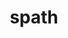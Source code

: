 ---
title: "spath"
layout: cache
categories: [package, develop-2024-08-04]
meta: {"versions": ["0.2.0", "0.3.0"], "compilers": ["gcc@=11.1.0", "gcc@=11.4.0", "gcc@=7.5.0", "gcc@=9.4.0", "oneapi@=2024.2.0"], "oss": ["ubuntu18.04", "ubuntu20.04", "ubuntu22.04"], "platforms": ["linux"], "targets": ["neoverse_v1", "neoverse_v2", "ppc64le", "x86_64_v3"], "stacks": ["data-vis-sdk", "e4s-neoverse-v2", "e4s-neoverse_v1", "e4s-oneapi", "e4s-power", "radiuss", "root"], "num_specs": 13, "num_specs_by_stack": {"radiuss": 1, "root": 13, "e4s-power": 2, "data-vis-sdk": 2, "e4s-neoverse_v1": 2, "e4s-neoverse-v2": 2, "e4s-oneapi": 2}}
spec_details: [{"hash": "iusfejoajpo2aa4kj6fhmyjigpubwte3", "compiler": "gcc@=7.5.0", "versions": ["0.2.0"], "os": "ubuntu18.04", "platform": "linux", "target": "x86_64_v3", "variants": ["build_system=cmake", "build_type=Release", "generator=make", "~ipo", "+mpi", "+shared"], "stacks": ["radiuss", "root"], "size": "-", "tarball": "https://binaries.spack.io/develop-2024-08-04/build_cache/linux-ubuntu18.04-x86_64_v3/gcc-7.5.0/spath-0.2.0/linux-ubuntu18.04-x86_64_v3-gcc-7.5.0-spath-0.2.0-iusfejoajpo2aa4kj6fhmyjigpubwte3.spack"}, {"hash": "azqnwfi7c3uyb6qi75zbvzf2zc5pw2tw", "compiler": "gcc@=9.4.0", "versions": ["0.2.0"], "os": "ubuntu20.04", "platform": "linux", "target": "ppc64le", "variants": ["build_system=cmake", "build_type=Release", "generator=make", "~ipo", "+mpi", "+shared"], "stacks": ["e4s-power", "root"], "size": "-", "tarball": "https://binaries.spack.io/develop-2024-08-04/build_cache/linux-ubuntu20.04-ppc64le/gcc-9.4.0/spath-0.2.0/linux-ubuntu20.04-ppc64le-gcc-9.4.0-spath-0.2.0-azqnwfi7c3uyb6qi75zbvzf2zc5pw2tw.spack"}, {"hash": "qb5fk7jsbg3r2ilsfhz5vsn4mqck44un", "compiler": "gcc@=9.4.0", "versions": ["0.3.0"], "os": "ubuntu20.04", "platform": "linux", "target": "ppc64le", "variants": ["build_system=cmake", "build_type=Release", "generator=make", "~ipo", "~mpi", "+shared"], "stacks": ["e4s-power", "root"], "size": "-", "tarball": "https://binaries.spack.io/develop-2024-08-04/build_cache/linux-ubuntu20.04-ppc64le/gcc-9.4.0/spath-0.3.0/linux-ubuntu20.04-ppc64le-gcc-9.4.0-spath-0.3.0-qb5fk7jsbg3r2ilsfhz5vsn4mqck44un.spack"}, {"hash": "fs2uwqxqeazbcvzdhvwb2edxw24i7kw3", "compiler": "gcc@=11.1.0", "versions": ["0.3.0"], "os": "ubuntu20.04", "platform": "linux", "target": "x86_64_v3", "variants": ["build_system=cmake", "build_type=Release", "generator=make", "~ipo", "~mpi", "+shared"], "stacks": ["root", "data-vis-sdk"], "size": "-", "tarball": "https://binaries.spack.io/develop-2024-08-04/build_cache/linux-ubuntu20.04-x86_64_v3/gcc-11.1.0/spath-0.3.0/linux-ubuntu20.04-x86_64_v3-gcc-11.1.0-spath-0.3.0-fs2uwqxqeazbcvzdhvwb2edxw24i7kw3.spack"}, {"hash": "hh2ahb4yul4payfamcz6g2yanvql5isz", "compiler": "gcc@=11.1.0", "versions": ["0.3.0"], "os": "ubuntu20.04", "platform": "linux", "target": "x86_64_v3", "variants": ["build_system=cmake", "build_type=Release", "generator=make", "~ipo", "~mpi", "+shared"], "stacks": ["root", "data-vis-sdk"], "size": "-", "tarball": "https://binaries.spack.io/develop-2024-08-04/build_cache/linux-ubuntu20.04-x86_64_v3/gcc-11.1.0/spath-0.3.0/linux-ubuntu20.04-x86_64_v3-gcc-11.1.0-spath-0.3.0-hh2ahb4yul4payfamcz6g2yanvql5isz.spack"}, {"hash": "sgaenxwdbbnm2ajgrgwqfbvfbdzycqx7", "compiler": "gcc@=11.4.0", "versions": ["0.3.0"], "os": "ubuntu22.04", "platform": "linux", "target": "neoverse_v1", "variants": ["build_system=cmake", "build_type=Release", "generator=make", "~ipo", "~mpi", "+shared"], "stacks": ["e4s-neoverse_v1", "root"], "size": "-", "tarball": "https://binaries.spack.io/develop-2024-08-04/build_cache/linux-ubuntu22.04-neoverse_v1/gcc-11.4.0/spath-0.3.0/linux-ubuntu22.04-neoverse_v1-gcc-11.4.0-spath-0.3.0-sgaenxwdbbnm2ajgrgwqfbvfbdzycqx7.spack"}, {"hash": "2icgtj27za4hiftbeo5sol7vfkelmdqu", "compiler": "gcc@=11.4.0", "versions": ["0.2.0"], "os": "ubuntu22.04", "platform": "linux", "target": "neoverse_v1", "variants": ["build_system=cmake", "build_type=Release", "generator=make", "~ipo", "+mpi", "+shared"], "stacks": ["e4s-neoverse_v1", "root"], "size": "-", "tarball": "https://binaries.spack.io/develop-2024-08-04/build_cache/linux-ubuntu22.04-neoverse_v1/gcc-11.4.0/spath-0.2.0/linux-ubuntu22.04-neoverse_v1-gcc-11.4.0-spath-0.2.0-2icgtj27za4hiftbeo5sol7vfkelmdqu.spack"}, {"hash": "bpci2luvs4my6wvdokqyuzbhnqaegzg2", "compiler": "gcc@=11.4.0", "versions": ["0.3.0"], "os": "ubuntu22.04", "platform": "linux", "target": "neoverse_v2", "variants": ["build_system=cmake", "build_type=Release", "generator=make", "~ipo", "~mpi", "+shared"], "stacks": ["root", "e4s-neoverse-v2"], "size": "-", "tarball": "https://binaries.spack.io/develop-2024-08-04/build_cache/linux-ubuntu22.04-neoverse_v2/gcc-11.4.0/spath-0.3.0/linux-ubuntu22.04-neoverse_v2-gcc-11.4.0-spath-0.3.0-bpci2luvs4my6wvdokqyuzbhnqaegzg2.spack"}, {"hash": "3axmomh2ydy6bjz5ypmfrlvd2i25dkne", "compiler": "gcc@=11.4.0", "versions": ["0.2.0"], "os": "ubuntu22.04", "platform": "linux", "target": "neoverse_v2", "variants": ["build_system=cmake", "build_type=Release", "generator=make", "~ipo", "+mpi", "+shared"], "stacks": ["root", "e4s-neoverse-v2"], "size": "-", "tarball": "https://binaries.spack.io/develop-2024-08-04/build_cache/linux-ubuntu22.04-neoverse_v2/gcc-11.4.0/spath-0.2.0/linux-ubuntu22.04-neoverse_v2-gcc-11.4.0-spath-0.2.0-3axmomh2ydy6bjz5ypmfrlvd2i25dkne.spack"}, {"hash": "26hqe4jbptlr323inhsrt3cgazohikuw", "compiler": "gcc@=11.4.0", "versions": ["0.3.0"], "os": "ubuntu22.04", "platform": "linux", "target": "x86_64_v3", "variants": ["build_system=cmake", "build_type=Release", "generator=make", "~ipo", "~mpi", "+shared"], "stacks": ["root"], "size": "-", "tarball": "https://binaries.spack.io/develop-2024-08-04/build_cache/linux-ubuntu22.04-x86_64_v3/gcc-11.4.0/spath-0.3.0/linux-ubuntu22.04-x86_64_v3-gcc-11.4.0-spath-0.3.0-26hqe4jbptlr323inhsrt3cgazohikuw.spack"}, {"hash": "k3cxj7ga3fxduvy7zkq7z5t4kbuamafx", "compiler": "gcc@=11.4.0", "versions": ["0.2.0"], "os": "ubuntu22.04", "platform": "linux", "target": "x86_64_v3", "variants": ["build_system=cmake", "build_type=Release", "generator=make", "~ipo", "+mpi", "+shared"], "stacks": ["root"], "size": "-", "tarball": "https://binaries.spack.io/develop-2024-08-04/build_cache/linux-ubuntu22.04-x86_64_v3/gcc-11.4.0/spath-0.2.0/linux-ubuntu22.04-x86_64_v3-gcc-11.4.0-spath-0.2.0-k3cxj7ga3fxduvy7zkq7z5t4kbuamafx.spack"}, {"hash": "xjwymu4qtyqq5c7myc3pildakxm5vyq7", "compiler": "oneapi@=2024.2.0", "versions": ["0.3.0"], "os": "ubuntu22.04", "platform": "linux", "target": "x86_64_v3", "variants": ["build_system=cmake", "build_type=Release", "generator=make", "~ipo", "~mpi", "+shared"], "stacks": ["e4s-oneapi", "root"], "size": "-", "tarball": "https://binaries.spack.io/develop-2024-08-04/build_cache/linux-ubuntu22.04-x86_64_v3/oneapi-2024.2.0/spath-0.3.0/linux-ubuntu22.04-x86_64_v3-oneapi-2024.2.0-spath-0.3.0-xjwymu4qtyqq5c7myc3pildakxm5vyq7.spack"}, {"hash": "odgfnmwy56vkdxql7tskarjy752pp73t", "compiler": "oneapi@=2024.2.0", "versions": ["0.2.0"], "os": "ubuntu22.04", "platform": "linux", "target": "x86_64_v3", "variants": ["build_system=cmake", "build_type=Release", "generator=make", "~ipo", "+mpi", "+shared"], "stacks": ["e4s-oneapi", "root"], "size": "-", "tarball": "https://binaries.spack.io/develop-2024-08-04/build_cache/linux-ubuntu22.04-x86_64_v3/oneapi-2024.2.0/spath-0.2.0/linux-ubuntu22.04-x86_64_v3-oneapi-2024.2.0-spath-0.2.0-odgfnmwy56vkdxql7tskarjy752pp73t.spack"}]
---